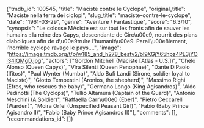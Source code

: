 {"tmdb_id": 100545, "title": "Maciste contre le Cyclope", "original_title": "Maciste nella terra dei ciclopi", "slug_title": "maciste-contre-le-cyclope", "date": "1961-03-29", "genre": "Aventure / Fantastique", "score": "6.3/10", "synopsis": "Le colosse MAciste est sur tout les fronts afin de sauver les humains : la reine des Capys, descendante de Circ\u00e9, nourrit des plans diaboliques afin de d\u00e9truire l'humanit\u00e9. Parall\u00e8lement, l'horrible cyclope ravage le pays....", "image": "https://image.tmdb.org/t/p/w185_and_h278_bestv2/bl9XGjY65hpz4PL3jYOi34IQMgD.jpg", "actors": ["Gordon Mitchell (Maciste [Atlas - U.S.])", "Chelo Alonso (Queen Capys)", "Vira Silenti (Queen Penophae)", "Dante DiPaolo (Ifitos)", "Paul Wynter (Mumba)", "Aldo Bufi Landi (Sirone, soldier loyal to Maciste)", "Giotto Tempestini (Aronios, the shepherd)", "Massimo Righi (Efros, who rescues the baby)", "Germano Longo (King Agisandros)", "Aldo Pedinotti (The Cyclops)", "Tullio Altamura (Captain of the Guard)", "Antonio Meschini (A Soldier)", "Raffaella Carr\u00e0 (Eber)", "Pietro Ceccarelli (Warden)", "Moira Orfei (Unspecified Peasant Girl)", "Fabio (Baby Prince Agisandro II)", "Fabio (Baby Prince Agisandros II)"], "comments": [], "recommandations_id": []}